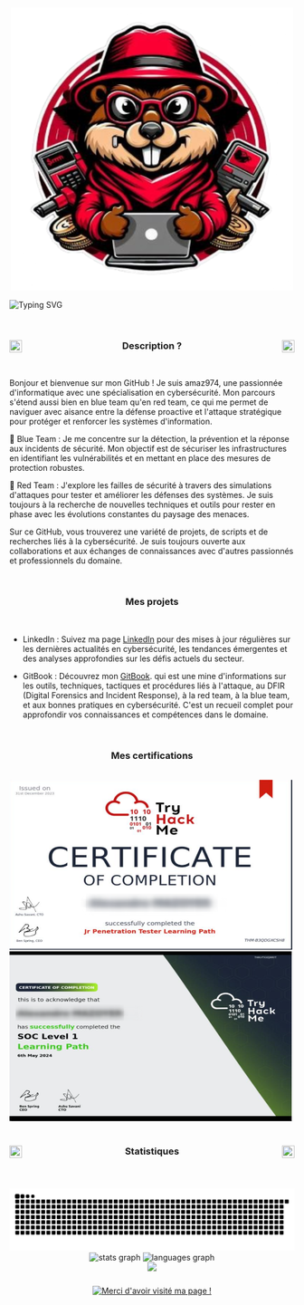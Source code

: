 
<!-- logo -->
 
<p align="center">
<img src="images/logo.png" alt="Logo" width="500">
</p>

<!-- Animation -->
<!-- (https://readme-typing-svg.demolab.com/demo/) -->


![Typing SVG](https://readme-typing-svg.demolab.com?font=Fira+Code&duration=1900&pause=&color=73BBF7&center=true&vCenter=true&multiline=true&random=false&width=1100&height=100&lines=Salut+!++%F0%9F%91%8B;Bienvenue+sur+ma+page+%F0%9F%A4%97;Visite+notre+gitbook+%F0%9F%93%9A)

<!-- Desciption - TITRE -->

<a href="https://github.com/Hackcessible-a-Tous/Hackcessible-a-Tous">
<img src="https://media.tenor.com/zhIZszouG8QAAAAi/line-divider.gif" width="100%" height="2px"/>
</a>
 

<h3 align="center">
 <a href="https://github.com/Hackcessible-a-Tous/Hackcessible-a-Tous">
<img src="https://img1.picmix.com/output/stamp/original/9/8/7/3/473789_94059.gif" width="22" height="22" align="left" /> 
    </a>
 
 <a href="https://github.com/Hackcessible-a-Tous/Hackcessible-a-Tous">
  <img src="https://img1.picmix.com/output/stamp/original/9/8/7/3/473789_94059.gif" width="22" height="22" align="right" />
   </a>
  Description ? 
</h3>

<a href="https://github.com/Hackcessible-a-Tous/Hackcessible-a-Tous">
<img src="https://media.tenor.com/zhIZszouG8QAAAAi/line-divider.gif" width="100%" height="2px"  />
</a>

<!-- Qui sommes nous ? - TEXTE -->

Bonjour et bienvenue sur mon GitHub ! Je suis amaz974, une passionnée d'informatique avec une spécialisation en cybersécurité. Mon parcours s'étend aussi bien en blue team qu'en red team, ce qui me permet de naviguer avec aisance entre la défense proactive et l'attaque stratégique pour protéger et renforcer les systèmes d'information.

🔹 Blue Team : Je me concentre sur la détection, la prévention et la réponse aux incidents de sécurité. Mon objectif est de sécuriser les infrastructures en identifiant les vulnérabilités et en mettant en place des mesures de protection robustes.

🔸 Red Team : J'explore les failles de sécurité à travers des simulations d'attaques pour tester et améliorer les défenses des systèmes. Je suis toujours à la recherche de nouvelles techniques et outils pour rester en phase avec les évolutions constantes du paysage des menaces.

Sur ce GitHub, vous trouverez une variété de projets, de scripts et de recherches liés à la cybersécurité. Je suis toujours ouverte aux collaborations et aux échanges de connaissances avec d'autres passionnés et professionnels du domaine.
<!-- Mes projets - TITRE -->

<a href="https://github.com/Hackcessible-a-Tous/Hackcessible-a-Tous">
<img src="https://media.tenor.com/zhIZszouG8QAAAAi/line-divider.gif" width="100%" height="2px"/>
</a>

<h3 align="center">
 <a href="https://github.com/Hackcessible-a-Tous/Hackcessible-a-Tous">
    </a>

Mes projets </h3>

<a href="https://github.com/Hackcessible-a-Tous/Hackcessible-a-Tous">
<img src="https://media.tenor.com/zhIZszouG8QAAAAi/line-divider.gif" width="100%" height="2px"  />
</a>
  
<!-- Mes projets - TEXTE -->

- LinkedIn : Suivez ma page [LinkedIn](https://github.com/Hackcessible-a-Tous/Hackcessible-a-Tous) pour des mises à jour régulières sur les dernières actualités en cybersécurité, les tendances émergentes et des analyses approfondies sur les défis actuels du secteur.

- GitBook : Découvrez mon  [GitBook](https://hackcessible.gitbook.io/hackcessible-a-tous). qui est une mine d'informations sur les outils, techniques, tactiques et procédures liés à l'attaque, au DFIR (Digital Forensics and Incident Response), à la red team, à la blue team, et aux bonnes pratiques en cybersécurité. C'est un recueil complet pour approfondir vos connaissances et compétences dans le domaine.
<!-- Mes certifications  - TITRE -->

<a href="https://github.com/Hackcessible-a-Tous/Hackcessible-a-Tous">
<img src="https://media.tenor.com/zhIZszouG8QAAAAi/line-divider.gif" width="100%" height="2px"/>
</a>
 

<h3 align="center">
 <a href="https://github.com/Hackcessible-a-Tous/Hackcessible-a-Tous">
    </a>

Mes certifications </h3>

<a href="https://github.com/Hackcessible-a-Tous/Hackcessible-a-Tous">
<img src="https://media.tenor.com/zhIZszouG8QAAAAi/line-divider.gif" width="100%" height="2px"  />
</a>

<!-- certifications  - TEXT-->



<!-- Utilisation de HTML pour un meilleur contrôle du positionnement -->

<a href="https://hackcessible.gitbook.io/hackcessible-a-tous/" title="💻 Gitbook">
  <img src="/images/jrpentester.png" alt="Cert" width="500px" height="300px" style="display: inline-block; margin-right: 10px;" />
</a>

<a href="https://hackcessible.gitbook.io/hackcessible-a-tous/" title="💻 Gitbook">
  <img src="/images/socn1.png" alt="Cert" width="500px" height="300px" style="display: inline-block;" />
</a>

<!-- Stats - TITRE -->

<a href="https://github.com/Hackcessible-a-Tous/Hackcessible-a-Tous">
<img src="https://media.tenor.com/zhIZszouG8QAAAAi/line-divider.gif" width="100%" height="2px"/>
</a>
 

<h3 align="center">
 <a href="https://github.com/Hackcessible-a-Tous/Hackcessible-a-Tous">
<img src="https://img1.picmix.com/output/stamp/original/9/8/7/3/473789_94059.gif" width="22" height="22" align="left" /> 
    </a>
 
 <a href="https://github.com/Hackcessible-a-Tous/Hackcessible-a-Tous">
  <img src="https://img1.picmix.com/output/stamp/original/9/8/7/3/473789_94059.gif" width="22" height="22" align="right" />
   </a>
Statistiques </h3>

<a href="https://github.com/Hackcessible-a-Tous/Hackcessible-a-Tous">
<img src="https://media.tenor.com/zhIZszouG8QAAAAi/line-divider.gif" width="100%" height="2px"  />
</a>

###

<img src="https://raw.githubusercontent.com/amaz974/amaz974/output/snake.svg" alt="Snake animation" />

<div align="center">
  <img src="https://github-readme-stats.vercel.app/api?username=amaz974&hide_title=false&hide_rank=false&show_icons=true&include_all_commits=true&count_private=true&disable_animations=false&theme=dracula&locale=en&hide_border=false&order=1" height="150" alt="stats graph"  />
  <img src="https://github-readme-stats.vercel.app/api/top-langs?username=amaz974&locale=en&hide_title=false&layout=compact&card_width=320&langs_count=5&theme=dracula&hide_border=false&order=2" height="150" alt="languages graph"  />
</div>


<!-- Nombres de vue  - TITRE -->

<div align="center">
  <img src="https://profile-counter.glitch.me/amaz974/count.svg?"  />
</div>

###
<div align="center">
<a href="https://git.io/typing-svg"><img src="https://readme-typing-svg.demolab.com?font=Fira+Code&duration=2999&pause=3000&center=true&random=false&width=470&lines=Merci+d'avoir+visité+ma+page+!+%F0%9F%8E%89%F0%9F%8E%86" alt="Merci d'avoir visité ma page !" /></a>

</div>



